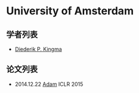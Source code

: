 # University of Amsterdam

## 学者列表

- [Diederik P. Kingma](../Authors/Diederik_P._Kingma.md)

## 论文列表

- 2014.12.22 [Adam](../Modules/Optimization/2014.12.22_Adam.md) ICLR 2015